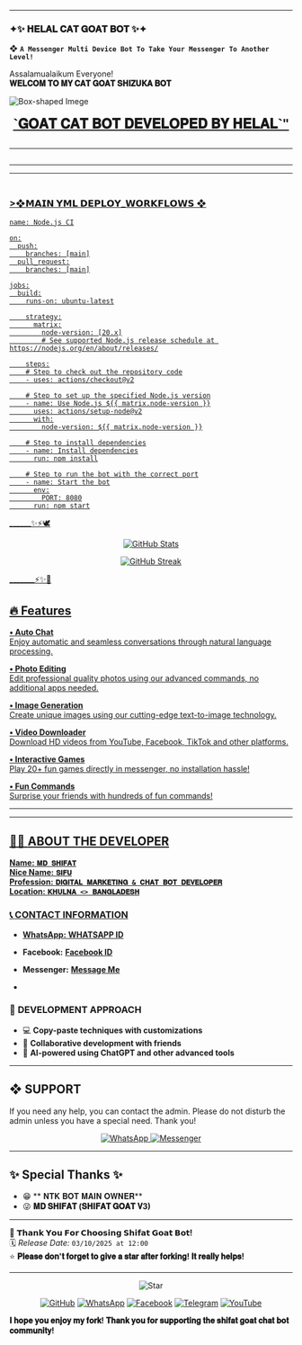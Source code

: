 ---------

### ✦✨ 𝐇𝐄𝐋𝐀𝐋 𝐂𝐀𝐓 𝐆𝐎𝐀𝐓 𝐁𝐎𝐓 ✨✦

❖ **`A Messenger Multi Device Bot To Take Your Messenger To Another Level!`** 



Assalamualaikum Everyone!  
**𝐖𝐄𝐋𝐂𝐎𝐌 𝐓𝐎 𝐌𝐘 𝐂𝐀𝐓 𝐆𝐎𝐀𝐓 𝐒𝐇𝐈𝐙𝐔𝐊𝐀 𝐁𝐎𝐓**

![Box-shaped Imege](https://i.imgur.com/IhjLvb0.jpeg)

<p align="center" style="animation: glow 2s infinite alternate; font-family: 'Segoe UI', Tahoma, Geneva, Verdana, sans-serif;">
  <span style="font-size: 24px; font-weight: bold;"<p align="center">
  <a href="#">`𝐆𝐎𝐀𝐓 𝐂𝐀𝐓 𝐁𝐎𝐓 𝐃𝐄𝐕𝐄𝐋𝐎𝐏𝐄𝐃 𝐁𝐘 𝐇𝐄𝐋𝐀𝐋`"</span><br>
  <p align="center">
  <a href="#"><img src="http://readme-typing-svg.herokuapp.com?color=cyan&center=true&vCenter=true&multiline=false&lines=`𝐒__𝐇__𝐈__𝐅__𝐀__𝐓`" alt="">
</p>

-------

 <p align="center">
  <a href="#"><img src="http://readme-typing-svg.herokuapp.com?color=cyan&center=true&vCenter=true&multiline=false&lines=`𝐒𝐇𝐈𝐅𝐀𝐓+𝐆𝐎𝐀𝐓+𝐒𝐇𝐈𝐙𝐔𝐊𝐀+𝐁𝐎𝐓`" alt="">

<br>

--------

_______
### <br>  >❖𝗠𝗔𝗜𝗡 𝗬𝗠𝗟 𝗗𝗘𝗣𝗟𝗢𝗬_𝗪𝗢𝗥𝗞𝗙𝗟𝗢𝗪𝗦 ❖
```
name: Node.js CI

on:
  push:
    branches: [main]
  pull_request:
    branches: [main]

jobs:
  build:
    runs-on: ubuntu-latest

    strategy:
      matrix:
        node-version: [20.x]
        # See supported Node.js release schedule at https://nodejs.org/en/about/releases/

    steps:
    # Step to check out the repository code
    - uses: actions/checkout@v2

    # Step to set up the specified Node.js version
    - name: Use Node.js ${{ matrix.node-version }}
      uses: actions/setup-node@v2
      with:
        node-version: ${{ matrix.node-version }}

    # Step to install dependencies
    - name: Install dependencies
      run: npm install

    # Step to run the bot with the correct port
    - name: Start the bot
      env:
        PORT: 8080
      run: npm start
```

______✨⚡🕊️

 <p align="center">
  <img src="https://github-readme-stats.vercel.app/api?username=KAKASHI-V5&show_icons=true&theme=radical" alt="GitHub Stats" />
</p>

<p align="center">
  <img src="https://github-readme-streak-stats.herokuapp.com/?user=KAKASHI-V5&theme=radical" alt="GitHub Streak" />
</p> 


_______⚡✨🫡

## 🔥 Features  

**• Auto Chat**  
Enjoy automatic and seamless conversations through natural language processing.  

**• Photo Editing**  
Edit professional quality photos using our advanced commands, no additional apps needed.  

**• Image Generation**  
Create unique images using our cutting-edge text-to-image technology.  

**• Video Downloader**  
Download HD videos from YouTube, Facebook, TikTok and other platforms.  

**• Interactive Games**  
Play 20+ fun games directly in messenger, no installation hassle!  

**• Fun Commands**  
Surprise your friends with hundreds of fun commands!  
___


---




## 👨‍💻 **ABOUT THE DEVELOPER**  
  
**Name:** **`𝐌𝐃 𝐒𝐇𝐈𝐅𝐀𝐓`**  
**Nice Name:** **`𝐒𝐈𝐅𝐔`**  
**Profession:** **`𝐃𝐈𝐆𝐈𝐓𝐀𝐋 𝐌𝐀𝐑𝐊𝐄𝐓𝐈𝐍𝐆 & 𝐂𝐇𝐀𝐓 𝐁𝐎𝐓 𝐃𝐄𝐕𝐄𝐋𝐎𝐏𝐄𝐑`**  
**Location:** **`𝐊𝐇𝐔𝐋𝐍𝐀 <> 𝐁𝐀𝐍𝐆𝐋𝐀𝐃𝐄𝐒𝐇`**  

### 📞 **CONTACT INFORMATION**  
- **WhatsApp:** **[WHATSAPP ID](https://wa.me/+8801964467614)**  
- **Facebook:** **[Facebook ID](https://facebook.com/100078859776449)**  
- **Messenger:** **[Message Me](https://m.me/100078859776449)**

- 

### 🚀 **DEVELOPMENT APPROACH**  
- 💻 **Copy-paste techniques with customizations**  
- 🤝 **Collaborative development with friends**  
- 🤖 **AI-powered using ChatGPT and other advanced tools**  




---





## ❖ SUPPORT  
If you need any help, you can contact the admin.
Please do not disturb the admin unless you have a special need. Thank you! 

<p align="center">
  <a href="https://wa.me/+8801964467614?text=AssalamuAlaikum%20Admin%20ALVI%20ISLAM%20Need%20Help%20Please%20Brother%20🫶">
    <img alt="WhatsApp" src="https://img.shields.io/badge/WhatsApp-25D366?style=for-the-badge&logo=whatsapp&logoColor=white">
  </a>
  <a href="https://m.me/100078859776449">
    <img alt="Messenger" src="https://img.shields.io/badge/Messenger-00B2FF?style=for-the-badge&logo=messenger&logoColor=white">
  </a>
</p>

---

## ✨ Special Thanks ✨

- 😁 ** 𝐍𝐓𝐊 𝐁𝐎𝐓 𝐌𝐀𝐈𝐍 𝐎𝐖𝐍𝐄𝐑**  
- 😜 **𝐌𝐃 𝐒𝐇𝐈𝐅𝐀𝐓 (𝐒𝐇𝐈𝐅𝐀𝐓 𝐆𝐎𝐀𝐓 𝐕3)**
---

💖 **𝗧𝗵𝗮𝗻𝗸 𝗬𝗼𝘂 𝗙𝗼𝗿 𝗖𝗵𝗼𝗼𝘀𝗶𝗻𝗴 𝗦𝗵𝗶𝗳𝗮𝘁 𝗚𝗼𝗮𝘁 𝗕𝗼𝘁!**  
🗓️ *Release Date:* `03/10/2025 at 12:00`  
⭐ **𝐏𝐥𝐞𝐚𝐬𝐞 𝐝𝐨𝐧'𝐭 𝐟𝐨𝐫𝐠𝐞𝐭 𝐭𝐨 𝐠𝐢𝐯𝐞 𝐚 𝐬𝐭𝐚𝐫 𝐚𝐟𝐭𝐞𝐫 𝐟𝐨𝐫𝐤𝐢𝐧𝐠! 𝐈𝐭 𝐫𝐞𝐚𝐥𝐥𝐲 𝐡𝐞𝐥𝐩𝐬!**

---

<p align="center">
  <img src="https://img.icons8.com/emoji/48/000000/star-emoji.png" alt="Star" />
</p>

<p align="center">
  <a href="https://github.com/alvi-boss"><img src="https://img.icons8.com/fluency/48/000000/github.png" alt="GitHub"></a>
  <a href="https://wa.me/+966505748978"><img src="https://img.icons8.com/color/48/000000/whatsapp.png" alt="WhatsApp"></a>
  <a href="https://facebook.com/100082607436864"><img src="https://img.icons8.com/fluency/48/000000/facebook.png" alt="Facebook"></a>
  <a href="https://t.me/AKPremiumZone"><img src="https://img.icons8.com/color/48/000000/telegram-app.png" alt="Telegram"></a>
  <a href="https://youtube.com/@SAUniqueBro"><img src="https://img.icons8.com/color/48/000000/youtube-play.png" alt="YouTube"></a>
</p>

**𝐈 𝐡𝐨𝐩𝐞 𝐲𝐨𝐮 𝐞𝐧𝐣𝐨𝐲 𝐦𝐲 𝐟𝐨𝐫𝐤! 𝐓𝐡𝐚𝐧𝐤 𝐲𝐨𝐮 𝐟𝐨𝐫 𝐬𝐮𝐩𝐩𝐨𝐫𝐭𝐢𝐧𝐠 𝐭𝐡𝐞 𝐬𝐡𝐢𝐟𝐚𝐭 𝐠𝐨𝐚𝐭 𝐜𝐡𝐚𝐭 𝐛𝐨𝐭 𝐜𝐨𝐦𝐦𝐮𝐧𝐢𝐭𝐲!**
